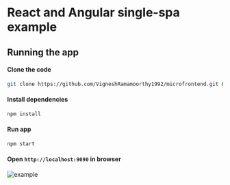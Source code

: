 # React and Angular single-spa example

## Running the app
#### Clone the code 
```bash
git clone https://github.com/VigneshRamamoorthy1992/microfrontend.git && cd react-angular-single-spa
```

#### Install dependencies
```bash
npm install
```

#### Run app
```bash
npm start
```

#### Open `http://localhost:9090` in browser


![example](https://raw.githubusercontent.com/VigneshRamamoorthy1992/microfrontend/edit/master/react-angular-single-spa-master/example.png)
